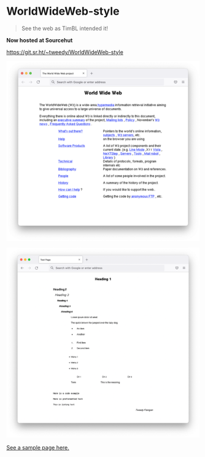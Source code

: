 # WorldWideWeb-style
> See the web as TimBL intended it!

**Now hosted at Sourcehut**

https://git.sr.ht/~tweedy/WorldWideWeb-style

![screenshot](screenshot.png)

![element tests](testpage.png)

[See a sample page here.](https://tweedyf.github.io/WorldWideWeb-style/)
